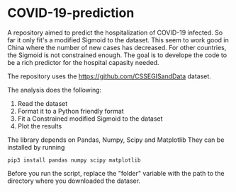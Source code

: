 # COVID-19-prediction
A repository aimed to predict the hospitalization of COVID-19 infected. So far it only fit's a modified Sigmoid to the dataset. This seem to work good in China where the number of new cases has decreased. For other countries, the Sigmoid is not constrained enough. The goal is to develope the code to be a rich predictor for the hospital capasity needed.

The repository uses the https://github.com/CSSEGISandData dataset.

The analysis does the following:
1. Read the dataset
2. Format it to a Python friendly format
3. Fit a Constrained modified Sigmoid to the dataset
4. Plot the results

The library depends on Pandas, Numpy, Scipy and Matplotlib
They can be installed by running 

```pip3 install pandas numpy scipy matplotlib```

Before you run the script, replace the "folder" variable with the path to the directory where you downloaded the dataser.
